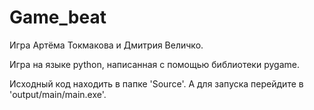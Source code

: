 # Game_beat
Игра Артёма Токмакова и Дмитрия Величко.

Игра на языке python, написанная с помощью библиотеки pygame.

Иcходный код находить в папке 'Source'.
А для запуска перейдите в 'output/main/main.exe'.
